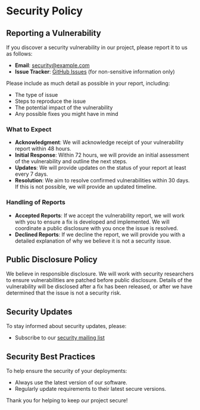# Security Policy

## Reporting a Vulnerability

If you discover a security vulnerability in our project, please report it to us as follows:

- **Email**: [security@example.com](mailto:security@example.com)
- **Issue Tracker**: [GitHub Issues](https://github.com/SiddharthBahuguna/NEWS-AGGREGATOR-PROJECT/issues) (for non-sensitive information only)

Please include as much detail as possible in your report, including:
- The type of issue
- Steps to reproduce the issue
- The potential impact of the vulnerability
- Any possible fixes you might have in mind

### What to Expect

- **Acknowledgment**: We will acknowledge receipt of your vulnerability report within 48 hours.
- **Initial Response**: Within 72 hours, we will provide an initial assessment of the vulnerability and outline the next steps.
- **Updates**: We will provide updates on the status of your report at least every 7 days.
- **Resolution**: We aim to resolve confirmed vulnerabilities within 30 days. If this is not possible, we will provide an updated timeline.

### Handling of Reports

- **Accepted Reports**: If we accept the vulnerability report, we will work with you to ensure a fix is developed and implemented. We will coordinate a public disclosure with you once the issue is resolved.
- **Declined Reports**: If we decline the report, we will provide you with a detailed explanation of why we believe it is not a security issue.

## Public Disclosure Policy

We believe in responsible disclosure. We will work with security researchers to ensure vulnerabilities are patched before public disclosure. Details of the vulnerability will be disclosed after a fix has been released, or after we have determined that the issue is not a security risk.

## Security Updates

To stay informed about security updates, please:
- Subscribe to our [security mailing list](http://example.com/security-updates)

## Security Best Practices

To help ensure the security of your deployments:
- Always use the latest version of our software.
- Regularly update requirements to their latest secure versions.

Thank you for helping to keep our project secure!

